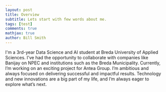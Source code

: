 ```yaml
---
layout: post
title: Overview
subtitle: Lets start with few words about me.
tags: [test]
comments: true
mathjax: true
author: Bill Smith
---
```


I'm a 3rd-year Data Science and AI student at Breda University of Applied Sciences. I’ve had the opportunity to collaborate with companies like Banijay on NPEC and institutions such as the Breda Municipality. Currently, I’m working on an exciting project for Antea Group. I’m ambitious and always focused on delivering successful and impactful results. Technology and new innovations are a big part of my life, and I’m always eager to explore what’s next.